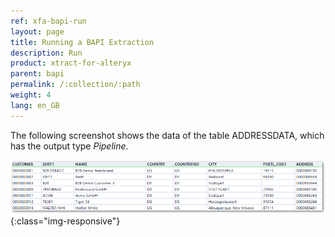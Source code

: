 ```yaml
---
ref: xfa-bapi-run
layout: page
title: Running a BAPI Extraction
description: Run
product: xtract-for-alteryx
parent: bapi
permalink: /:collection/:path
weight: 4
lang: en_GB
---
```

The following screenshot shows the data of the table ADDRESSDATA, which has the output type *Pipeline*.

![Bapi-Output](/img/content/extractors.bapi/Bapi-Output-addressdata.png){:class="img-responsive"} 
